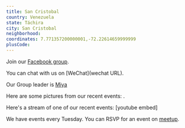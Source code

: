 ```yaml
---
title: San Cristobal
country: Venezuela
state: Táchira
city: San Cristobal
neighborhood: 
coordinates: 7.771357200000001,-72.22614659999999
plusCode:
---
```

Join our [Facebook group](https://www.facebook.com/groups/free.code.camp.san.cristobal.tachira).

You can chat with us on [WeChat](wechat URL).

Our Group leader is [Miya](freecodecamp.org/miya)

Here are some pictures from our recent events:
![]().

Here's a stream of one of our recent events:
[youtube embed]

We have events every Tuesday. You can RSVP for an event on [meetup](meetupurl).

